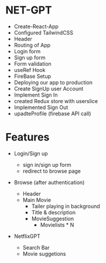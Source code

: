 # NET-GPT

- Create-React-App
- Configured TailwindCSS
- Header
- Routing of App
- Login form
- Sign up form 
- Form validation
- useRef Hook
- FireBase Setup
- Deploying our app to production
- Create SignUp user Account
- Implement Sign In
- created Redux store with userslice
- Implemented Sign Out
- upadteProfile (firebase API call)



# Features
- Login/Sign up
    - sign in/sign up form
    - redirect to browse page

- Browse (after authentication)
    - Header
    - Main Movie
        - Tailer playing in background
        - Title & description
        - MovieSuggestion
            - Movielists * N    

- NetflixGPT
    - Search Bar
    - Movie suggetions             
